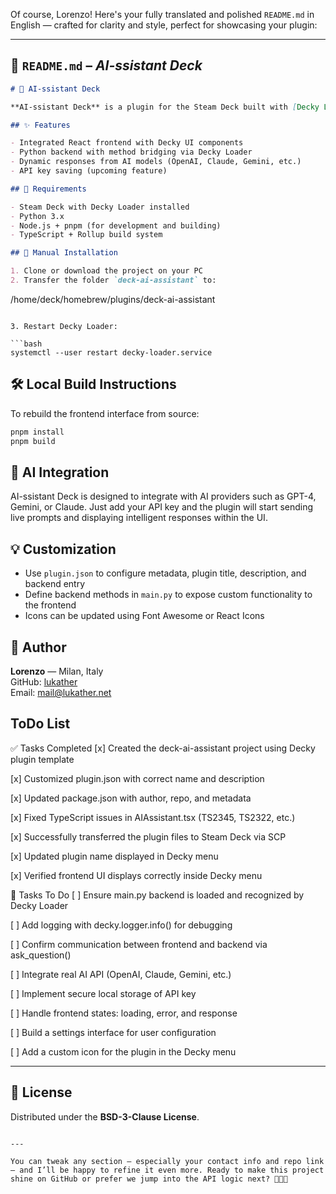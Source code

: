 Of course, Lorenzo! Here's your fully translated and polished `README.md` in English — crafted for clarity and style, perfect for showcasing your plugin:

---

## 📘 `README.md` – *AI-ssistant Deck*

```markdown
# 🤖 AI-ssistant Deck

**AI-ssistant Deck** is a plugin for the Steam Deck built with [Decky Loader](https://github.com/SteamDeckHomebrew/decky-loader). It allows users to ask questions to a custom AI assistant directly from their console.

## ✨ Features

- Integrated React frontend with Decky UI components
- Python backend with method bridging via Decky Loader
- Dynamic responses from AI models (OpenAI, Claude, Gemini, etc.)
- API key saving (upcoming feature)

## 🧰 Requirements

- Steam Deck with Decky Loader installed
- Python 3.x
- Node.js + pnpm (for development and building)
- TypeScript + Rollup build system

## 🚀 Manual Installation

1. Clone or download the project on your PC
2. Transfer the folder `deck-ai-assistant` to:

   ```
   /home/deck/homebrew/plugins/deck-ai-assistant
   ```

3. Restart Decky Loader:

   ```bash
   systemctl --user restart decky-loader.service
   ```

## 🛠️ Local Build Instructions

To rebuild the frontend interface from source:

```bash
pnpm install
pnpm build
```

## 🧠 AI Integration

AI-ssistant Deck is designed to integrate with AI providers such as GPT-4, Gemini, or Claude. Just add your API key and the plugin will start sending live prompts and displaying intelligent responses within the UI.

## 💡 Customization

- Use `plugin.json` to configure metadata, plugin title, description, and backend entry
- Define backend methods in `main.py` to expose custom functionality to the frontend
- Icons can be updated using Font Awesome or React Icons

## 👤 Author

**Lorenzo** — Milan, Italy  
GitHub: [lukather](https://github.com/your-username)  
Email: mail@lukather.net

## ToDo List

✅ Tasks Completed
[x] Created the deck-ai-assistant project using Decky plugin template

[x] Customized plugin.json with correct name and description

[x] Updated package.json with author, repo, and metadata

[x] Fixed TypeScript issues in AIAssistant.tsx (TS2345, TS2322, etc.)

[x] Successfully transferred the plugin files to Steam Deck via SCP

[x] Updated plugin name displayed in Decky menu

[x] Verified frontend UI displays correctly inside Decky menu

🧩 Tasks To Do
[ ] Ensure main.py backend is loaded and recognized by Decky Loader

[ ] Add logging with decky.logger.info() for debugging

[ ] Confirm communication between frontend and backend via ask_question()

[ ] Integrate real AI API (OpenAI, Claude, Gemini, etc.)

[ ] Implement secure local storage of API key

[ ] Handle frontend states: loading, error, and response

[ ] Build a settings interface for user configuration

[ ] Add a custom icon for the plugin in the Decky menu



---

## 📄 License

Distributed under the **BSD-3-Clause License**.
```

---

You can tweak any section — especially your contact info and repo link — and I’ll be happy to refine it even more. Ready to make this project shine on GitHub or prefer we jump into the API logic next? 🧠💬🚀